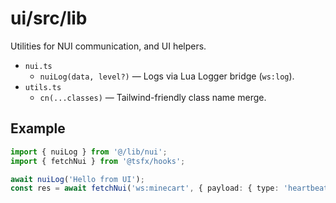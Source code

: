 # ui/src/lib

Utilities for NUI communication, and UI helpers.

- `nui.ts`
  - `nuiLog(data, level?)` — Logs via Lua Logger bridge (`ws:log`).
- `utils.ts`
  - `cn(...classes)` — Tailwind-friendly class name merge.

## Example

```ts
import { nuiLog } from '@/lib/nui';
import { fetchNui } from '@tsfx/hooks';

await nuiLog('Hello from UI');
const res = await fetchNui('ws:minecart', { payload: { type: 'heartbeat' } });
```

